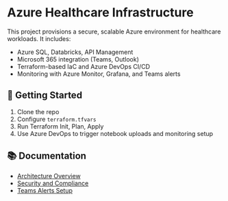 # Azure Healthcare Infrastructure

This project provisions a secure, scalable Azure environment for healthcare workloads. It includes:

- Azure SQL, Databricks, API Management
- Microsoft 365 integration (Teams, Outlook)
- Terraform-based IaC and Azure DevOps CI/CD
- Monitoring with Azure Monitor, Grafana, and Teams alerts

## 🚀 Getting Started

1. Clone the repo
2. Configure `terraform.tfvars`
3. Run Terraform Init, Plan, Apply
4. Use Azure DevOps to trigger notebook uploads and monitoring setup

## 📚 Documentation

- [Architecture Overview](docs/architecture.md)
- [Security and Compliance](docs/security.md)
- [Teams Alerts Setup](docs/teams-alerts.md)
